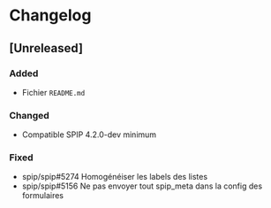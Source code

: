 # Changelog

## [Unreleased]

### Added

- Fichier `README.md`

### Changed

- Compatible SPIP 4.2.0-dev minimum

### Fixed

- spip/spip#5274 Homogénéiser les labels des listes
- spip/spip#5156 Ne pas envoyer tout spip_meta dans la config des formulaires
